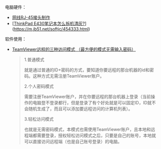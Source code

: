 

电脑硬件：

- [网线RJ-45接头制作](https://tieba.baidu.com/p/2126498185?red_tag=3255758856)
- [[ThinkPad E430笔记本怎么拆机清灰?](https://m.jb51.net/softjc/454333.html)](https://m.jb51.net/softjc/454333.html)



软件使用：

- [TeamViewer远程的三种访问模式 （最方便的模式无需输入密码）](https://my.oschina.net/u/3477605/blog/1798601)

  > 1.普通模式
  >
  > 就是通过普通的ID+密码的方式，要知道你要远程的那台机器的id和密码。这种方式无需注册TeamViewer账户。
  >
  > 2.个人密码模式
  >
  > 需要注册TeamViewer账户，并在你要远程的那台机器上登录（当前操作的电脑登不登录都行，但是登录了有个好处就是可以固定ID，ID就不会随机生成了，而且可以添加要远程访问的计算机列表）。
  >
  > 3.轻松访问模式
  >
  > 也就是无需密码模式，本模式也需使用TeamViewer账户，且本地和远程端都需要登录，授权轻松访问模式之后，只要是自己的账号，本地就可以直接访问远程端（也是自己账号登录）的电脑。


